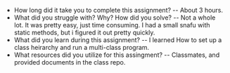 - How long did it take you to complete this assignment?
  -- About 3 hours.
- What did you struggle with? Why? How did you solve?
  -- Not a whole lot. It was pretty easy, just time consuming.  I had a small snafu with static methods, but i figured it out pretty quickly.
- What did you learn during this assignment?
  -- I learned How to set up a class heirarchy and run a multi-class program.
- What resources did you utilize for this assingment?
  -- Classmates, and provided documents in the class repo.
